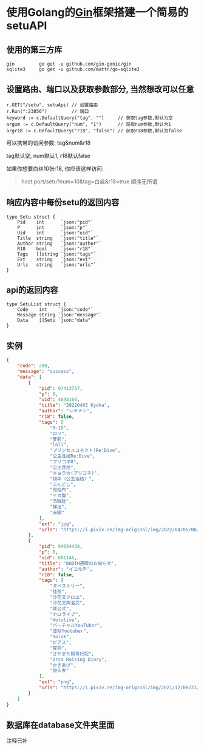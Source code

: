 # 使用Golang的[Gin](https://gin-gonic.com/zh-cn/)框架搭建一个简易的setuAPI


## 使用的第三方库
  
    gin         go get -u github.com/gin-gonic/gin
    sqlite3     go get -u github.com/mattn/go-sqlite3
    
## 设置路由、端口以及获取参数部分, 当然想改可以任意
```golang
r.GET("/setu", setuApi) // 设置路由
r.Run(":23856")         // 端口
keyword := c.DefaultQuery("tag", "")     // 获取tag参数,默认为空
argum := c.DefaultQuery("num", "1")      // 获取num参数,默认为1
argr18 := c.DefaultQuery("r18", "false") // 获取r18参数,默认为false
```

可以携带的访问参数: tag&num&r18

tag默认空, num默认1, r18默认false

如果你想要白丝10张r18, 你应该这样访问:
> host:port/setu?num=10&tag=白丝&r18=true
顺序无所谓


## 响应内容中每份setu的返回内容
```golang
type Setu struct {
	Pid    int      `json:"pid"`
	P      int      `json:"p"`
	Uid    int      `json:"uid"`
	Title  string   `json:"title"`
	Author string   `json:"author"`
	R18    bool     `json:"r18"`
	Tags   []string `json:"tags"`
	Ext    string   `json:"ext"`
	Urls   string   `json:"urls"`
}
```


## api的返回内容
```golang
type SetuList struct {
	Code    int    `json:"code"`
	Message string `json:"message"`
	Data    []Setu `json:"data"`
}
```



## 实例
```json
{
    "code": 200,
    "message": "success",
    "data": [
        {
            "pid": 97413757,
            "p": 0,
            "uid": 4698160,
            "title": "20220405 Kyoka",
            "author": "レオナト",
            "r18": false,
            "tags": [
                "R-18",
                "ロリ",
                "萝莉",
                "loli",
                "プリンセスコネクト!Re:Dive",
                "公主连结Re:Dive",
                "プリコネR",
                "公主连结",
                "キョウカ(プリコネ)",
                "镜华（公主连结）",
                "ふんどし",
                "兜裆布",
                "イカ腹",
                "乌贼肚",
                "裸足",
                "赤脚"
            ],
            "ext": "jpg",
            "urls": "https://i.pixiv.re/img-original/img/2022/04/05/00/58/10/97413757_p0.jpg"
        },
        {
            "pid": 94654438,
            "p": 0,
            "uid": 801146,
            "title": "BOOTH通販のお知らせ",
            "author": "イコモチ",
            "r18": false,
            "tags": [
                "タペストリー",
                "挂毯",
                "沙花叉クロヱ",
                "沙花叉库洛艾",
                "非公式",
                "ホロライブ",
                "Hololive",
                "バーチャルYouTuber",
                "虚拟Youtuber",
                "holoX",
                "ピアス",
                "穿洞",
                "さかまた飼育日記",
                "Orca Raising Diary",
                "かきあげ",
                "撩头发"
            ],
            "ext": "png",
            "urls": "https://i.pixiv.re/img-original/img/2021/12/08/23/46/12/94654438_p0.png"
        }
    ]
}
```

## 数据库在database文件夹里面
注释已补
